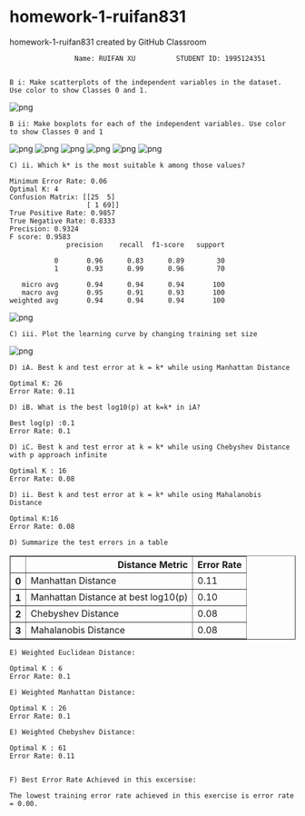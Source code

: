 # homework-1-ruifan831
homework-1-ruifan831 created by GitHub Classroom

                    Name: RUIFAN XU          STUDENT ID: 1995124351


    B i: Make scatterplots of the independent variables in the dataset. Use color to show Classes 0 and 1.
![png](output_1_2.png)


    B ii: Make boxplots for each of the independent variables. Use color to show Classes 0 and 1


![png](output_2_1.png)
![png](output_3_1.png)
![png](output_4_1.png)
![png](output_5_1.png)
![png](output_6_1.png)
![png](output_7_1.png)


    C) ii. Which k* is the most suitable k among those values?

    Minimum Error Rate: 0.06
    Optimal K: 4
    Confusion Matrix: [[25  5]
                       [ 1 69]]
    True Positive Rate: 0.9857
    True Negative Rate: 0.8333
    Precision: 0.9324
    F score: 0.9583
                  precision    recall  f1-score   support
    
               0       0.96      0.83      0.89        30
               1       0.93      0.99      0.96        70
    
       micro avg       0.94      0.94      0.94       100
       macro avg       0.95      0.91      0.93       100
    weighted avg       0.94      0.94      0.94       100
    
![png](output_9_0.png)



    C) iii. Plot the learning curve by changing training set size

![png](output_11_0.png)


    D) iA. Best k and test error at k = k* while using Manhattan Distance

    Optimal K: 26
    Error Rate: 0.11

    D) iB. What is the best log10(p) at k=k* in iA?

    Best log(p) :0.1
    Error Rate: 0.1

    D) iC. Best k and test error at k = k* while using Chebyshev Distance with p approach infinite

    Optimal K : 16
    Error Rate: 0.08

    D) ii. Best k and test error at k = k* while using Mahalanobis Distance

    Optimal K:16
    Error Rate: 0.08

    D) Summarize the test errors in a table


<div>
<style scoped>
    .dataframe tbody tr th:only-of-type {
        vertical-align: middle;
    }

    .dataframe tbody tr th {
        vertical-align: top;
    }

    .dataframe thead th {
        text-align: right;
    }
</style>
<table border="1" class="dataframe">
  <thead>
    <tr style="text-align: right;">
      <th></th>
      <th>Distance Metric</th>
      <th>Error Rate</th>
    </tr>
  </thead>
  <tbody>
    <tr>
      <th>0</th>
      <td>Manhattan Distance</td>
      <td>0.11</td>
    </tr>
    <tr>
      <th>1</th>
      <td>Manhattan Distance at best log10(p)</td>
      <td>0.10</td>
    </tr>
    <tr>
      <th>2</th>
      <td>Chebyshev Distance</td>
      <td>0.08</td>
    </tr>
    <tr>
      <th>3</th>
      <td>Mahalanobis Distance</td>
      <td>0.08</td>
    </tr>
  </tbody>
</table>
</div>



    E) Weighted Euclidean Distance:
    
    Optimal K : 6
    Error Rate: 0.1

    E) Weighted Manhattan Distance:

    Optimal K : 26
    Error Rate: 0.1

    E) Weighted Chebyshev Distance:

    Optimal K : 61
    Error Rate: 0.11


    F) Best Error Rate Achieved in this excersise:

    The lowest training error rate achieved in this exercise is error rate = 0.00.

